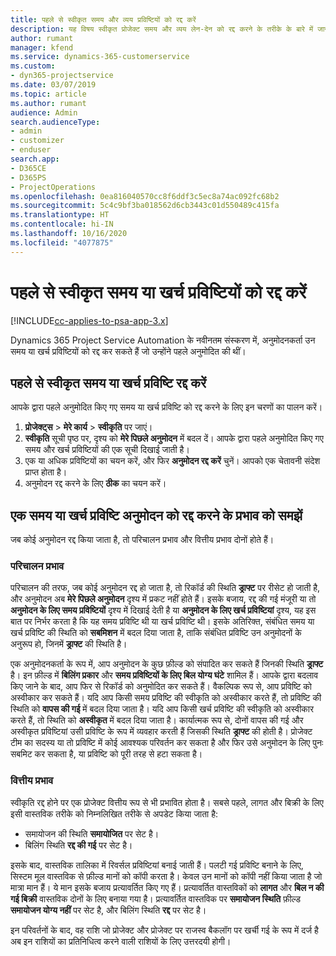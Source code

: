 ```yaml
---
title: पहले से स्वीकृत समय और व्यय प्रविष्टियों को रद्द करें
description: यह विषय स्वीकृत प्रोजेक्ट समय और व्यय लेन-देन को रद्द करने के तरीके के बारे में जानकारी प्रदान करता है।
author: rumant
manager: kfend
ms.service: dynamics-365-customerservice
ms.custom:
- dyn365-projectservice
ms.date: 03/07/2019
ms.topic: article
ms.author: rumant
audience: Admin
search.audienceType:
- admin
- customizer
- enduser
search.app:
- D365CE
- D365PS
- ProjectOperations
ms.openlocfilehash: 0ea816040570cc8f6ddf3c5ec8a74ac092fc68b2
ms.sourcegitcommit: 5c4c9bf3ba018562d6cb3443c01d550489c415fa
ms.translationtype: HT
ms.contentlocale: hi-IN
ms.lasthandoff: 10/16/2020
ms.locfileid: "4077875"
---
```

# <a name="cancel-previously-approved-time-or-expense-entries"></a>पहले से स्वीकृत समय या खर्च प्रविष्टियों को रद्द करें

[!INCLUDE[cc-applies-to-psa-app-3.x](../includes/cc-applies-to-psa-app-3x.md)]

Dynamics 365 Project Service Automation के नवीनतम संस्करण में, अनुमोदनकर्ता उन समय या खर्च प्रविष्टियों को रद्द कर सकते हैं जो उन्होंने पहले अनुमोदित की थीं।

## <a name="cancel-a-previously-approved-time-or-expense-entry"></a>पहले से स्वीकृत समय या खर्च प्रविष्टि रद्द करें

आपके द्वारा पहले अनुमोदित किए गए समय या खर्च प्रविष्टि को रद्द करने के लिए इन चरणों का पालन करें।

1. **प्रोजेक्ट्स** \> **मेरे कार्य** \> **स्वीकृति** पर जाएं।
2. **स्वीकृति** सूची पृष्ठ पर, दृश्य को **मेरे पिछले अनुमोदन** में बदल दें। आपके द्वारा पहले अनुमोदित किए गए समय और खर्च प्रविष्टियों की एक सूची दिखाई जाती है।
3. एक या अधिक प्रविष्टियों का चयन करें, और फिर **अनुमोदन रद्द करें** चुनें। आपको एक चेतावनी संदेश प्राप्त होता है।
4. अनुमोदन रद्द करने के लिए **ठीक** का चयन करें।

## <a name="understand-the-impact-of-canceling-a-time-or-expense-entry-approval"></a>एक समय या खर्च प्रविष्टि अनुमोदन को रद्द करने के प्रभाव को समझें

जब कोई अनुमोदन रद्द किया जाता है, तो परिचालन प्रभाव और वित्तीय प्रभाव दोनों होते हैं।

### <a name="operational-impact"></a>परिचालन प्रभाव

परिचालन की तरफ, जब कोई अनुमोदन रद्द हो जाता है, तो रिकॉर्ड की स्थिति **ड्राफ्ट** पर रीसेट हो जाती है, और अनुमोदन अब **मेरे पिछले अनुमोदन** दृश्य में प्रकट नहीं होते हैं। इसके बजाय, रद्द की गई मंजूरी या तो **अनुमोदन के लिए समय प्रविष्टियों** दृश्य में दिखाई देती है या **अनुमोदन के लिए खर्च प्रविष्टियां** दृश्य, यह इस बात पर निर्भर करता है कि यह समय प्रविष्टि थी या खर्च प्रविष्टि थी। इसके अतिरिक्त, संबंधित समय या खर्च प्रविष्टि की स्थिति को **सबमिशन** में बदल दिया जाता है, ताकि संबंधित प्रविष्टि उन अनुमोदनों के अनुरूप हो, जिनमें **ड्राफ्ट** की स्थिति है।

एक अनुमोदनकर्ता के रूप में, आप अनुमोदन के कुछ फ़ील्ड को संपादित कर सकते हैं जिनकी स्थिति **ड्राफ्ट** है। इन फ़ील्ड में **बिलिंग प्रकार** और **समय प्रविष्टियों के लिए बिल योग्य घंटे** शामिल हैं। आपके द्वारा बदलाव किए जाने के बाद, आप फिर से रिकॉर्ड को अनुमोदित कर सकते हैं। वैकल्पिक रूप से, आप प्रविष्टि को अस्वीकार कर सकते हैं। यदि आप किसी समय प्रविष्टि की स्वीकृति को अस्वीकार करते हैं, तो प्रविष्टि की स्थिति को **वापस की गई** में बदल दिया जाता है। यदि आप किसी खर्च प्रविष्टि की स्वीकृति को अस्वीकार करते हैं, तो स्थिति को **अस्वीकृत** में बदल दिया जाता है। कार्यात्मक रूप से, दोनों वापस की गई और अस्वीकृत प्रविष्टियां उसी प्रविष्टि के रूप में व्यवहार करती हैं जिसकी स्थिति **ड्राफ्ट** की होती है। प्रोजेक्ट टीम का सदस्य या तो प्रविष्टि में कोई आवश्यक परिवर्तन कर सकता है और फिर उसे अनुमोदन के लिए पुनः सबमिट कर सकता है, या प्रविष्टि को पूरी तरह से हटा सकता है।

### <a name="financial-impact"></a>वित्तीय प्रभाव

स्वीकृति रद्द होने पर एक प्रोजेक्ट वित्तीय रूप से भी प्रभावित होता है। सबसे पहले, लागत और बिक्री के लिए इसी वास्तविक तरीके को निम्नलिखित तरीके से अपडेट किया जाता है:

- समायोजन की स्थिति **समायोजित** पर सेट है।
- बिलिंग स्थिति **रद्द की गई** पर सेट है।

इसके बाद, वास्तविक तालिका में रिवर्सल प्रविष्टियां बनाई जाती हैं। पलटी गई प्रविष्टि बनाने के लिए, सिस्टम मूल वास्तविक से फ़ील्ड मानों को कॉपी करता है। केवल उन मानों को कॉपी नहीं किया जाता है जो मात्रा मान हैं। ये मान इसके बजाय प्रत्यावर्तित किए गए हैं। प्रत्यावर्तित वास्तविकों को **लागत** और **बिल न की गई बिक्री** वास्तविक दोनों के लिए बनाया गया है। प्रत्यावर्तित वास्तविक पर **समायोजन स्थिति** फ़ील्ड **समायोजन योग्य नहीं** पर सेट है, और बिलिंग स्थिति **रद्द** पर सेट है।

इन परिवर्तनों के बाद, वह राशि जो प्रोजेक्ट और प्रोजेक्ट पर राजस्व बैकलॉग पर खर्ची गई के रूप में दर्ज है अब इन राशियों का प्रतिनिधित्व करने वाली राशियों के लिए उत्तरदयी होगी।
